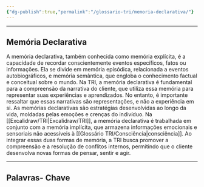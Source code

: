 ```yaml
---
{"dg-publish":true,"permalink":"/glossario-tri/memoria-declarativa/"}
---
```



---

## Memória Declarativa

A memória declarativa, também conhecida como memória explícita, é a capacidade de recordar conscientemente eventos específicos, fatos ou informações. Ela se divide em memória episódica, relacionada a eventos autobiográficos, e memória semântica, que engloba o conhecimento factual e conceitual sobre o mundo. 
Na TRI, a memória declarativa é fundamental para a compreensão da narrativa do cliente, que utiliza essa memória para representar suas experiências e aprendizados. No entanto, é importante ressaltar que essas narrativas são representações, e não a experiência em si. As memórias declarativas são estratégias desenvolvidas ao longo da vida, moldadas pelas emoções e crenças do indivíduo.
Na [[Excalidraw/TRI\|Excalidraw/TRI]], a memória declarativa é trabalhada em conjunto com a memória implícita, que armazena informações emocionais e sensoriais não acessíveis à [[Glossário TRI/Consciência\|consciência]]. Ao integrar essas duas formas de memória, a TRI busca promover a compreensão e a resolução de conflitos internos, permitindo que o cliente desenvolva novas formas de pensar, sentir e agir.


----

## Palavras- Chave


